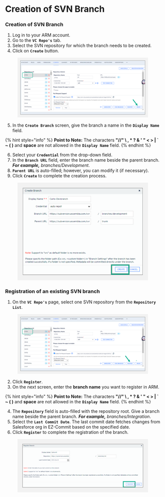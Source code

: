# Creation of SVN Branch

### Creation of SVN Branch <a href="#creation-of-svn-branch" id="creation-of-svn-branch"></a>

1. Log in to your ARM account.
2. Go to the **`VC Repo's`** tab.
3. Select the SVN repository for which the branch needs to be created.
4. Click on **`Create`** button.

<figure><img src="../../../../../.gitbook/assets/image (692).png" alt=""><figcaption></figcaption></figure>

5. In the **`Create Branch`** screen, give the branch a name in the **`Display Name`** field.

{% hint style="info" %}
**Point to Note:** The characters **"//" \ , \* ? & ' " < > | \` \~ ( )** and **space** are not allowed in the **`Display Name`** field.
{% endhint %}

6. Select your **`Credential`** from the drop-down field.
7. In the **`Branch URL`** field, enter the branch name beside the parent branch. _**For example,**_ _branches/Development_.
8. **`Parent URL`** is auto-filled; however, you can modify it (if necessary).&#x20;
9. Click **`Create`** to complete the creation process.

<figure><img src="../../../../../.gitbook/assets/image (693).png" alt="" width="563"><figcaption></figcaption></figure>

### Registration of an existing SVN branch <a href="#registration-of-an-existing-svn-branch" id="registration-of-an-existing-svn-branch"></a>

1. On the **`VC Repo's`** page, select one SVN repository from the **`Repository List`**.

<figure><img src="../../../../../.gitbook/assets/image (694).png" alt=""><figcaption></figcaption></figure>

2. Click **`Register`**.
3. On the next screen, enter the **branch name** you want to register in ARM.

{% hint style="info" %}
**Point to Note:** The characters **"//" \ , \* ? & ' " < > | \` \~ ( )** and **space** are not allowed in the **`Display Name`** field.
{% endhint %}

4. The **`Repository`** field is auto-filled with the repository root. Give a branch name beside the parent branch. _**For example,**_ _branches/Integration_.
5. Select the **`Last Commit Date`**. The last commit date fetches changes from Salesforce org in EZ-Commit based on the specified date.
6. Click **`Register`** to complete the registration of the branch.

<figure><img src="../../../../../.gitbook/assets/image (695).png" alt=""><figcaption></figcaption></figure>

